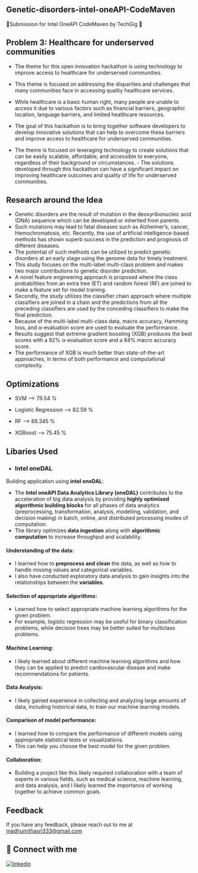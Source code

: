 
## Genetic-disorders-intel-oneAPI-CodeMaven

🌟Submission for Intel OneAPI CodeMaven by TechGig 🌟



## Problem 3: Healthcare for underserved communities


- The theme for this open innovation hackathon is using technology to improve access to healthcare for underserved communities.
- This theme is focused on addressing the disparities and challenges that many communities face in accessing quality healthcare services. 
- While healthcare is a basic human right, many people are unable to access it due to various factors such as financial barriers, geographic location, language barriers, and limited healthcare resources.



- The goal of this hackathon is to bring together software developers to develop innovative solutions that can help to overcome these barriers and improve access to healthcare for underserved communities.
- The theme is focused on leveraging technology to create solutions that can be easily scalable, affordable, and accessible to everyone, regardless of their background or circumstances. - The solutions developed through this hackathon can have a significant impact on improving healthcare outcomes and quality of life for underserved communities.



## Research around the Idea


- Genetic disorders are the result of mutation in the deoxyribonucleic acid (DNA) sequence which can be developed or inherited from parents.
- Such mutations may lead to fatal diseases such as Alzheimer’s, cancer, Hemochromatosis, etc. Recently, the use of artificial intelligence-based methods has shown superb success in the prediction and prognosis of different diseases.
- The potential of such methods can be utilized to predict genetic disorders at an early stage using the genome data for timely treatment.
- This study focuses on the multi-label multi-class problem and makes two major contributions to genetic disorder prediction.
- A novel feature engineering approach is proposed where the class probabilities from an extra tree (ET) and random forest (RF) are joined to make a feature set for model training.
- Secondly, the study utilizes the classifier chain approach where multiple classifiers are joined in a chain and the predictions from all the preceding classifiers are used by the conceding classifiers to make the final prediction.
- Because of the multi-label multi-class data, macro accuracy, Hamming loss, and α-evaluation score are used to evaluate the performance. 
- Results suggest that extreme gradient boosting (XGB) produces the best scores with a 92% α-evaluation score and a 84% macro accuracy score.
- The performance of XGB is much better than state-of-the-art approaches, in terms of both performance and computational complexity.





## Optimizations

- SVM --> 79.54 %

- Logistic Regression --> 82.59 %

- RF --> 88.345 %

- XGBoost --> 75.45 %



## Libaries Used

- ### Intel oneDAL

Building application using **intel oneDAL**: 
- The **Intel oneAPI Data Analytics Library (oneDAL)** contributes to the acceleration of big data analysis by providing **highly optimised algorithmic building blocks** for all phases of data analytics (preprocessing, transformation, analysis, modelling, validation, and decision making) in batch, online, and distributed processing modes of computation.
- The library optimizes **data ingestion** along with **algorithmic computation** to increase throughput and scalability.


#### Understanding of the data: 

- I learned how to **preprocess and clean** the data, as well as how to handle missing values and categorical variables. 
- I also have conducted exploratory data analysis to gain insights into the relationships between the **variables**.


#### Selection of appropriate algorithms: 

- Learned how to select appropriate machine learning algorithms for the given problem. 
- For example, logistic regression may be useful for binary classification problems, while decision trees may be better suited for multiclass problems.

#### Machine Learning:
- I likely learned about different machine learning algorithms and how they can be applied to predict cardiovascular disease and make recommendations for patients.

#### Data Analysis: 
- I likely gained experience in collecting and analyzing large amounts of data, including historical data, to train our machine learning models.

#### Comparison of model performance:
- I learned how to compare the performance of different models using appropriate statistical tests or visualizations. 
- This can help you choose the best model for the given problem.

#### Collaboration:
- Building a project like this likely required collaboration with a team of experts in various fields, such as medical science, machine learning, and data analysis, and I likely learned the importance of working together to achieve common goals.












## Feedback

If you have any feedback, please reach out to me at madhumithasri333@gmail.com



## 🔗 Connect with me

[![linkedin](https://img.shields.io/badge/linkedin-0A66C2?style=for-the-badge&logo=linkedin&logoColor=white)](https://www.linkedin.com/in/madhumitha-sri-m-9b0111210/)
